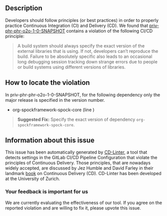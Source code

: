 
## Description
Developers should follow principles (or best practices) in order to properly practice Continuous Integration (CI) and Delivery (CD).
We found that [priv-phr-phr-o2o-1-0-SNAPSHOT](https://gitlab.com/phrdxm/o2o/blob/master/.gitlab-ci.yml) contains a violation of the following CI/CD principle:

> A build system should always specify the exact version of the external libraries that is using.
If not, developers can’t reproduce the build. Failure to be absolutely specific also leads to an occasional long debugging session tracking down strange errors due to people or build systems using different versions of libraries.

## How to locate the violation

In priv-phr-phr-o2o-1-0-SNAPSHOT, for the following dependency only the major release is specified in the version number.

* org-spockframework-spock-core (line )

> **Suggested Fix:** Specify the exact version of dependency `org-spockframework-spock-core`.

## Information about this issue

This issue has been automatically generated by [CD-Linter](https://gitlab.com/Jancso/configuration-analytics), a tool that detects settings in the GitLab CI/CD Pipeline Configuration that violate the principles of Continuous Delivery. Those principles, that are nowadays widely accepted, are discussed by Jez Humble and David Farley in their landmark [book](https://www.oreilly.com/library/view/continuous-delivery-reliable/9780321670250/) on Continuous Delivery (CD). CD-Linter has been developed at the University of Zurich.

### Your feedback is important for us
We are currently evaluating the effectiveness of our tool. If you agree on the reported violation and are willing to fix it, please upvote this issue.